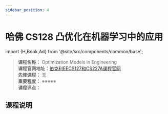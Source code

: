 ```yaml
---
sidebar_position: 4
---
```


# 哈佛 CS128 凸优化在机器学习中的应用
import {H,Book,Ad} from '@site/src/components/common/base';




>**课程名称：** Optimization Models in Engineering        
**课程官网地址：**[伯克利EECS127和CS227A课程官网](https://eecs127.github.io/)    
**先修课程：** 无  
**重要程度：** ※※※※※  
**课程评点：** 

## 课程说明




<Comment></Comment>
